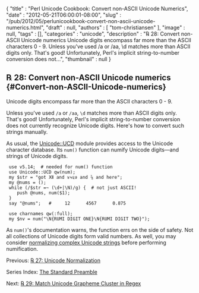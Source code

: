 {
   "title" : "Perl Unicode Cookbook: Convert non-ASCII Unicode Numerics",
   "date" : "2012-05-21T06:00:01-08:00",
   "slug" : "/pub/2012/05/perlunicookbook-convert-non-ascii-unicode-numerics.html",
   "draft" : null,
   "authors" : [
      "tom-christiansen"
   ],
   "image" : null,
   "tags" : [],
   "categories" : "unicode",
   "description" : "℞ 28: Convert non-ASCII Unicode numerics Unicode digits encompass far more than the ASCII characters 0 - 9. Unless you've used /a or /aa, \\d matches more than ASCII digits only. That's good! Unfortunately, Perl's implicit string-to-number conversion does not...",
   "thumbnail" : null
}





℞ 28: Convert non-ASCII Unicode numerics {#Convert-non-ASCII-Unicode-numerics}
----------------------------------------

Unicode digits encompass far more than the ASCII characters 0 - 9.

Unless you've used `/a` or `/aa`, `\d` matches more than ASCII digits
only. That's good! Unfortunately, Perl's implicit string-to-number
conversion does not currently recognize Unicode digits. Here's how to
convert such strings manually.

As usual, the
[Unicode::UCD](http://search.cpan.org/perldoc?Unicode::UCD) module
provides access to the Unicode character database. Its `num()` function
can numify Unicode digits—and strings of Unicode digits.

     use v5.14;  # needed for num() function
     use Unicode::UCD qw(num);
     my $str = "got Ⅻ and ४५६७ and ⅞ and here";
     my @nums = ();
     while (/$str =~ (\d+|\N)/g) {  # not just ASCII!
        push @nums, num($1);
     }
     say "@nums";   #     12      4567      0.875

     use charnames qw(:full);
     my $nv = num("\N{RUMI DIGIT ONE}\N{RUMI DIGIT TWO}");

As `num()`'s documentation warns, the function errs on the side of
safety. Not all collections of Unicode digits form valid numbers. As
well, you may consider [normalizing complex Unicode
strings](/media/_pub_2012_05_perlunicookbook-convert-non-ascii-unicode-numerics/perlunicookbook-unicode-normalization.html)
before performing numification.

Previous: [℞ 27: Unicode
Normalization](/media/_pub_2012_05_perlunicookbook-convert-non-ascii-unicode-numerics/perlunicookbook-unicode-normalization.html)

Series Index: [The Standard
Preamble](/media/_pub_2012_05_perlunicookbook-convert-non-ascii-unicode-numerics/perlunicook-standard-preamble.html)

Next: [℞ 29: Match Unicode Grapheme Cluster in
Regex](/media/_pub_2012_05_perlunicookbook-convert-non-ascii-unicode-numerics/perlunicook-match-unicode-grapheme-cluster-in-regex.html)


